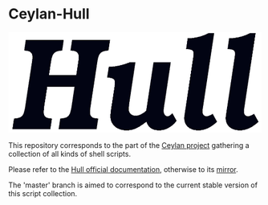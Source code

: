 # Ceylan-Hull

<center><img src="/doc/hull-title.png" height="200"></center>
                                                                 
This repository corresponds to the part of the [Ceylan project](https://github.com/Olivier-Boudeville/Ceylan) gathering a collection of all kinds of shell scripts.

Please refer to the [Hull official documentation](http://hull.esperide.org), otherwise to its [mirror](http://olivier-boudeville.github.io/Ceylan-Hull/).

The 'master' branch is aimed to correspond to the current stable version of this script collection.
